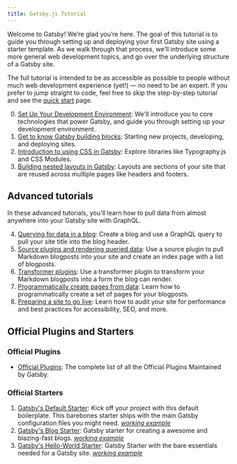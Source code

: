```yaml
---
title: Gatsby.js Tutorial
---
```


Welcome to Gatsby! We’re glad you’re here. The goal of this tutorial is to guide you through setting up and deploying your first Gatsby site using a starter template. As we walk through that process, we’ll introduce some more general web development topics, and go over the underlying structure of a Gatsby site.

The full tutorial is intended to be as accessible as possible to people without much web development experience (yet!) — no need to be an expert. If you prefer to jump straight to code, feel free to skip the step-by-step tutorial and see the [quick start](/docs/) page.

0.  [Set Up Your Development Environment](/tutorial/part-zero/): We'll introduce you to core technologies that power Gatsby, and guide you through setting up your development environment.
1.  [Get to know Gatsby building blocks](/tutorial/part-one/): Starting new projects, developing, and deploying sites.
1.  [Introduction to using CSS in Gatsby](/tutorial/part-two/): Explore libraries like Typography.js and CSS Modules.
1.  [Building nested layouts in Gatsby](/tutorial/part-three/): Layouts are sections of your site that are reused across multiple pages like headers and footers.

## Advanced tutorials

In these advanced tutorials, you'll learn how to pull data from almost anywhere into your Gatsby site with GraphQL.

4.  [Querying for data in a blog](/tutorial/part-four/): Create a blog and use a GraphQL query to pull your site title into the blog header.
5.  [Source plugins and rendering queried data](/tutorial/part-five/): Use a source plugin to pull Markdown blogposts into your site and create an index page with a list of blogposts.
6.  [Transformer plugins](/tutorial/part-six/): Use a transformer plugin to transform your Markdown blogposts into a form the blog can render.
7.  [Programmatically create pages from data](/tutorial/part-seven/): Learn how to programmatically create a set of pages for your blogposts.
8.  [Preparing a site to go live](/tutorial/part-eight/): Learn how to audit your site for performance and best practices for accessibility, SEO, and more.

## Official Plugins and Starters

### Official Plugins

*  [Official Plugins](https://github.com/gatsbyjs/gatsby/tree/master/packages): The complete list of all the Official Plugins Maintained by Gatsby.

### Official Starters

1.  [Gatsby's Default Starter](https://github.com/gatsbyjs/gatsby-starter-default): Kick off your project with this default boilerplate. This barebones starter ships with the main Gatsby configuration files you might need. *[working example](http://gatsbyjs.github.io/gatsby-starter-default/)*
2.  [Gatsby's Blog Starter](https://github.com/gatsbyjs/gatsby-starter-blog): Gatsby starter for creating a awesome and blazing-fast blogs. *[working example](http://gatsbyjs.github.io/gatsby-starter-blog/)*
3.  [Gatsby's Hello-World Starter](https://github.com/gatsbyjs/gatsby-starter-blog): Gatsby Starter with the bare essentials needed for a Gatsby site. *[working example](https://gatsby-starter-hello-world-demo.netlify.com/)*
